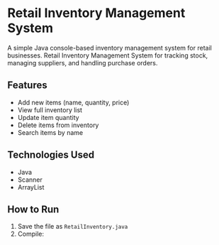 
# Retail Inventory Management System 
A simple Java console-based inventory management system for retail businesses.
Retail Inventory Management System for tracking stock, managing suppliers, and handling purchase orders.


## Features
- Add new items (name, quantity, price)
- View full inventory list
- Update item quantity
- Delete items from inventory
- Search items by name

## Technologies Used
- Java
- Scanner
- ArrayList

## How to Run
1. Save the file as `RetailInventory.java`
2. Compile:

